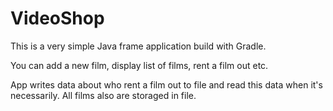 # VideoShop

This is a very simple Java frame application build with Gradle.

You can add a new film, display list of films, rent a film out etc.

App writes data about who rent a film out to file and read this data when it's necessarily. All films also are storaged in file.
